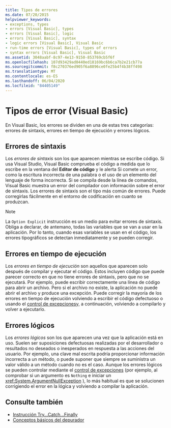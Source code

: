 ```yaml
---
title: Tipos de errores
ms.date: 07/20/2015
helpviewer_keywords:
- exceptions, types
- errors [Visual Basic], types
- errors [Visual Basic], logic
- errors [Visual Basic], syntax
- logic errors [Visual Basic], Visual Basic
- run-time errors [Visual Basic], types of errors
- syntax errors [Visual Basic], Visual Basic
ms.assetid: 3048aabf-8c97-4e13-9150-853769cb5f6f
ms.openlocfilehash: 107d93429ad0440ed18169bc6b6ca7b2e21cb77a
ms.sourcegitcommit: f8c270376ed905f6a8896ce0fe25b4f4b38ff498
ms.translationtype: MT
ms.contentlocale: es-ES
ms.lasthandoff: 06/04/2020
ms.locfileid: "84405149"
---
```

# <a name="error-types-visual-basic"></a>Tipos de error (Visual Basic)
En Visual Basic, los errores se dividen en una de estas tres categorías: errores de sintaxis, errores en tiempo de ejecución y errores lógicos.

## <a name="syntax-errors"></a>Errores de sintaxis
 Los *errores de sintaxis* son los que aparecen mientras se escribe código. Si usa Visual Studio, Visual Basic comprueba el código a medida que lo escribe en la ventana del **Editor de código** y le alerta Si comete un error, como la escritura incorrecta de una palabra o el uso de un elemento del lenguaje de forma incorrecta. Si se compila desde la línea de comandos, Visual Basic muestra un error del compilador con información sobre el error de sintaxis. Los errores de sintaxis son el tipo más común de errores. Puede corregirlas fácilmente en el entorno de codificación en cuanto se produzcan.

> [!NOTE]
> La `Option Explicit` instrucción es un medio para evitar errores de sintaxis. Obliga a declarar, de antemano, todas las variables que se van a usar en la aplicación. Por lo tanto, cuando esas variables se usan en el código, los errores tipográficos se detectan inmediatamente y se pueden corregir.

## <a name="run-time-errors"></a>Errores en tiempo de ejecución
 Los *errores en tiempo de ejecución* son aquellos que aparecen solo después de compilar y ejecutar el código. Estos incluyen código que puede parecer correcto en que no tiene errores de sintaxis, pero que no se ejecutará. Por ejemplo, puede escribir correctamente una línea de código para abrir un archivo. Pero si el archivo no existe, la aplicación no puede abrir el archivo y produce una excepción. Puede corregir la mayoría de los errores en tiempo de ejecución volviendo a escribir el código defectuoso o usando el [control de excepciones](../../language-reference/statements/try-catch-finally-statement.md)y, a continuación, volviendo a compilarlo y volver a ejecutarlo.
  
## <a name="logic-errors"></a>Errores lógicos
 Los *errores lógicos* son los que aparecen una vez que la aplicación está en uso. Suelen ser suposiciones defectuosas realizadas por el desarrollador o resultados no deseados o inesperados en respuesta a las acciones del usuario. Por ejemplo, una clave mal escrita podría proporcionar información incorrecta a un método, o puede suponer que siempre se suministra un valor válido a un método cuando no es el caso. Aunque los errores lógicos se pueden controlar mediante el [control de excepciones](../../language-reference/statements/try-catch-finally-statement.md) (por ejemplo, al comprobar si un argumento es `Nothing` e iniciar un <xref:System.ArgumentNullException> ), lo más habitual es que se solucionen corrigiendo el error en la lógica y volviendo a compilar la aplicación.

## <a name="see-also"></a>Consulte también

- [Instrucción Try...Catch...Finally](../../language-reference/statements/try-catch-finally-statement.md)
- [Conceptos básicos del depurador](/visualstudio/debugger/debugger-feature-tour)
